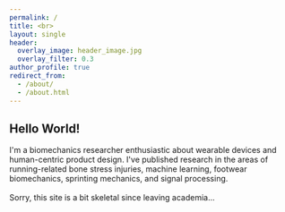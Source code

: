 ```yaml
---
permalink: /
title: <br>
layout: single
header:
  overlay_image: header_image.jpg
  overlay_filter: 0.3
author_profile: true
redirect_from: 
  - /about/
  - /about.html
---
```

## Hello World!
I'm a biomechanics researcher enthusiastic about wearable devices and human-centric product design.
I've published research in the areas of running-related bone stress injuries, machine learning, footwear biomechanics, sprinting mechanics, and signal processing.    
<br>
Sorry, this site is a bit skeletal since leaving academia...

